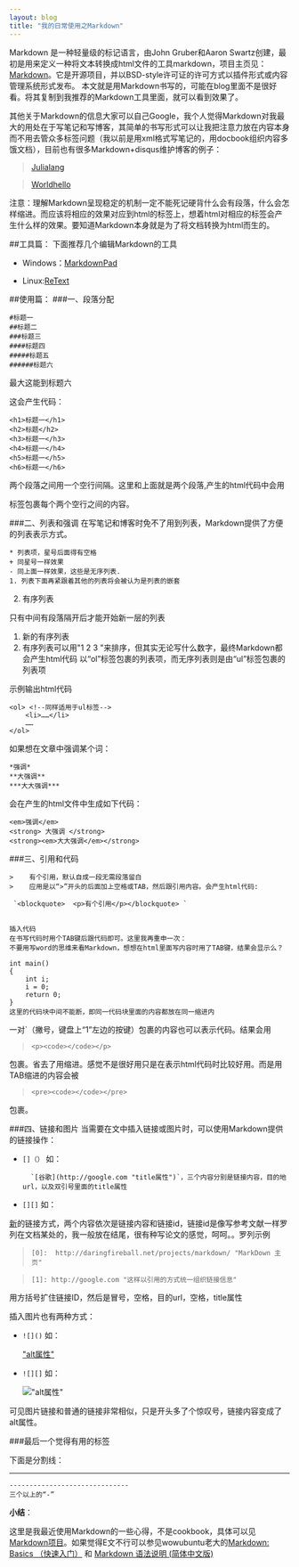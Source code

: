 ```yaml
---
layout: blog 
title: "我的日常使用之Markdown"
---
```


Markdown 是一种轻量级的标记语言，由John Gruber和Aaron Swartz创建，最初是用来定义一种将文本转换成html文件的工具markdown，项目主页见：[Markdown][0]。它是开源项目，并以BSD-style许可证的许可方式以插件形式或内容管理系统形式发布。
本文就是用Markdown书写的，可能在blog里面不是很好看。将其复制到我推荐的Markdown工具里面，就可以看到效果了。

其他关于Markdown的信息大家可以自己Google，我个人觉得Markdown对我最大的用处在于写笔记和写博客，其简单的书写形式可以让我把注意力放在内容本身而不用去管众多标签问题（我以前是用xml格式写笔记的，用docbook组织内容多饿文档），目前也有很多Markdown+disqus维护博客的例子：

>[Julialang][3]

>[Worldhello][4]

注意：理解Markdown呈现稳定的机制一定不能死记硬背什么会有段落，什么会怎样缩进。而应该将相应的效果对应到html的标签上，想着html对相应的标签会产生什么样的效果。要知道Markdown本身就是为了将文档转换为html而生的。

##工具篇：
下面推荐几个编辑Markdown的工具

* Windows：[MarkdownPad][5]

* Linux:[ReText][6]

##使用篇：
###一、段落分配

    #标题一
    ##标题二
    ###标题三
    ####标题四
    #####标题五
    ######标题六

最大这能到标题六

这会产生代码：

    <h1>标题一</h1>
    <h2>标题</h2>
    <h3>标题一</h3>
    <h4>标题一</h4>
    <h5>标题一</h5>
    <h6>标题一</h6>

两个段落之间用一个空行间隔。这里和上面就是两个段落,产生的html代码中会用<p>标签包裹每个两个空行之间的内容。
    
###二、列表和强调
在写笔记和博客时免不了用到列表，Markdown提供了方便的列表表示方式。

	* 列表项，星号后面得有空格
	+ 同星号一样效果
	- 同上面一样效果，这些是无序列表.
	1. 列表下面再紧跟着其他的列表将会被认为是列表的嵌套
2. 有序列表

只有中间有段落隔开后才能开始新一层的列表

1. 新的有序列表 
2. 有序列表可以用"1  2  3  "来排序，但其实无论写什么数字，最终Markdown都会产生html代码
以“ol”标签包裹的列表项，而无序列表则是由“ul”标签包裹的列表项

示例输出html代码

    <ol> <!--同样适用于ul标签-->
        <li>……</li>
        ……
    </ol>


如果想在文章中强调某个词：

    *强调*
    **大强调**
    ***大大强调***

会在产生的html文件中生成如下代码：

    <em>强调</em> 
    <strong> 大强调 </strong> 
    <strong><em>大大强调</em></strong> 

###三、引用和代码


	>    有个引用，默认自成一段无需段落留白
	>    应用是以“>”开头的后面加上空格或TAB，然后跟引用内容。会产生html代码:

	 `<blockquote>  <p>有个引用</p></blockquote> `


    插入代码
    在书写代码时用个TAB键后跟代码即可。这里我再重申一次：
    不要用写word的思维来看Markdown，想想在html里面写内容时用了TAB键，结果会显示么？

    int main()
    {
        int i;
        i = 0;
        return 0;
    }
    这里的代码块中间不能断，即同一代码块里面的内容都放在同一缩进内
一对\`（撇号，键盘上“1”左边的按键）包裹的内容也可以表示代码。结果会用
> `<p><code></code></p>`

包裹。省去了用缩进。感觉不是很好用只是在表示html代码时比较好用。而是用TAB缩进的内容会被
> `<pre><code></code></pre>`

包裹。

###四、链接和图片
当需要在文中插入链接或图片时，可以使用Markdown提供的链接操作：

* `[]（）` 如：

		`[谷歌](http://google.com "title属性")`，三个内容分别是链接内容，目的地url，以及双引号里面的title属性

* `[][]` 如：

[新][1]的链接方式，两个内容依次是链接内容和链接id，链接id是像写参考文献一样罗列在文档某处的，我一般放在结尾，很有种写论文的感觉，呵呵。。罗列示例


>    `[0]:  http://daringfireball.net/projects/markdown/ "MarkDown 主页"`

>   `[1]: http://google.com "这样以引用的方式统一组织链接信息"`

用方括号扩住链接ID，然后是冒号，空格，目的url，空格，title属性

插入图片也有两种方式：

* `![]()`    如：

	["alt属性"](~/images/logo.gif "title属性")

* `![][]` 如：

	 !["alt属性"][2]

可见图片链接和普通的链接非常相似，只是开头多了个惊叹号，链接内容变成了alt属性。

###最后一个觉得有用的标签

下面是分割线：

------------------------------------------------------------------------------
	------------------------------
	三个以上的“-”

**小结**：

这里是我最近使用Markdown的一些心得，不是cookbook，具体可以见[Markdown项目][0]。如果觉得E文不行可以参见wowubuntu老大的[Markdown: Basics （快速入门）][7] 和 [Markdown 语法说明 (简体中文版)][8]
 

[0]:  http://daringfireball.net/projects/markdown/ "MarkDown 项目主页"
[1]: http://google.com "这样以引用的方式统一组织链接信息"
[2]: ~/images/logo.gif "title属性"
[3]: http://julialang.org/ "JuliaLang"
[4]: http://www.worldhello.net/    "WorldHello"
[5]: http://markdownpad.com/        "MarkdownPad"
[6]: http://sourceforge.net/p/retext/home/ReText/    "Retext"
[7]: http://wowubuntu.com/markdown/basic.html
[8]: http://wowubuntu.com/markdown/index.html#blockquote
